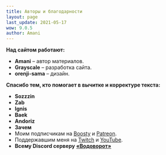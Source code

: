 ```yaml
---
title: Авторы и благодарности
layout: page
last_update: 2021-05-17
wow: 9.0.5
author: Amani
---
```


**Над сайтом работают:**

* **Amani** – автор материалов.
* **Grayscale** – разработка сайта.
* **orenji-sama** – дизайн.

**Спасибо тем, кто помогает в вычитке и корректуре текста:**

* **Sozzzin**
* **Zab**
* **Ignis**
* **Baek**
* **Andoriz**
* **Зачем**
* Моим подписчикам на [Boosty](https://boosty.to/amani) и [Patreon](https://www.patreon.com/amani_vodovorot).
* Поддержавшим меня на [Twitch](https://www.twitch.tv/amanizandalari) и [YouTube](https://www.youtube.com/Amanizandalari).
* **Всему Discord серверу** [**«Водоворот»**](https://discordapp.com/invite/zTQhBn8)
